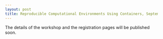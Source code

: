 ```yaml
---
layout: post
title: Reproducible Computational Environments Using Containers, September 13-14, 2021, Online
---
```

The details of the workshop and the registration pages will be published soon.
